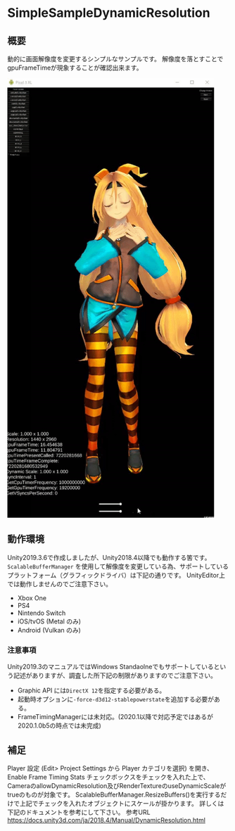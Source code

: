 # SimpleSampleDynamicResolution
## 概要
動的に画面解像度を変更するシンプルなサンプルです。
解像度を落とすことでgpuFrameTimeが現象することが確認出来ます。

![alt text](Docs/a71c6812dc6367c15dd8de60c5b21cf2.gif)

## 動作環境
Unity2019.3.6で作成しましたが、Unity2018.4以降でも動作する筈です。
`ScalableBufferManager` を使用して解像度を変更している為、サポートしているプラットフォーム（グラフィックドライバ）は下記の通りです。
UnityEditor上では動作しませんのでご注意下さい。
- Xbox One
- PS4
- Nintendo Switch
- iOS/tvOS (Metal のみ)
- Android (Vulkan のみ)
### 注意事項
Unity2019.3のマニュアルではWindows Standaolneでもサポートしているという記述がありますが、調査した所下記の制限がありますのでご注意下さい。
- Graphic API には`DirectX 12`を指定する必要がある。
- 起動時オプションに`-force-d3d12-stablepowerstate`を追加する必要がある。
- FrameTimingManagerには未対応。(2020.1以降で対応予定ではあるが2020.1.0b5の時点では未完成)

## 補足
Player 設定 (Edit> Project Settings から Player カテゴリを選択) を開き、Enable Frame Timing Stats チェックボックスをチェックを入れた上で、CameraのallowDynamicResolution及びRenderTextureのuseDynamicScaleがtrueのものが対象です。
ScalableBufferManager.ResizeBuffers()を実行するだけで上記でチェックを入れたオブジェクトにスケールが掛かります。
詳しくは下記のドキュメントを参考にして下さい。
参考URL
https://docs.unity3d.com/ja/2018.4/Manual/DynamicResolution.html
